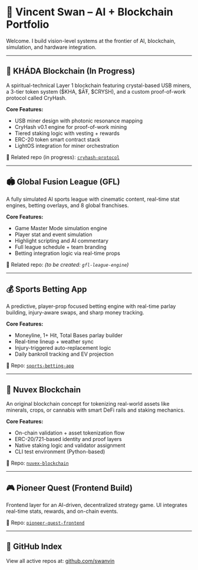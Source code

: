 # 🧠 Vincent Swan – AI + Blockchain Portfolio

Welcome. I build vision-level systems at the frontier of AI, blockchain, simulation, and hardware integration.

---

## 🔮 KHÁDA Blockchain (In Progress)
A spiritual-technical Layer 1 blockchain featuring crystal-based USB miners, a 3-tier token system ($KHA, $ĀŦ, $CRYSH), and a custom proof-of-work protocol called CryHash.

**Core Features:**
- USB miner design with photonic resonance mapping
- CryHash v0.1 engine for proof-of-work mining
- Tiered staking logic with vesting + rewards
- ERC-20 token smart contract stack
- LightOS integration for miner orchestration

📁 Related repo (in progress): [`cryhash-protocol`](https://github.com/swanvin/cryhash-protocol)

---

## 🏟 Global Fusion League (GFL)
A fully simulated AI sports league with cinematic content, real-time stat engines, betting overlays, and 8 global franchises.

**Core Features:**
- Game Master Mode simulation engine
- Player stat and event simulation
- Highlight scripting and AI commentary
- Full league schedule + team branding
- Betting integration logic via real-time props

📁 Related repo: *(to be created: `gfl-league-engine`)*

---

## 💰 Sports Betting App
A predictive, player-prop focused betting engine with real-time parlay building, injury-aware swaps, and sharp money tracking.

**Core Features:**
- Moneyline, 1+ Hit, Total Bases parlay builder
- Real-time lineup + weather sync
- Injury-triggered auto-replacement logic
- Daily bankroll tracking and EV projection

📁 Repo: [`sports-betting-app`](https://github.com/swanvin/sports-betting-app)

---

## 🔗 Nuvex Blockchain
An original blockchain concept for tokenizing real-world assets like minerals, crops, or cannabis with smart DeFi rails and staking mechanics.

**Core Features:**
- On-chain validation + asset tokenization flow
- ERC-20/721-based identity and proof layers
- Native staking logic and validator assignment
- CLI test environment (Python-based)

📁 Repo: [`nuvex-blockchain`](https://github.com/swanvin/nuvex-blockchain)

---

## 🎮 Pioneer Quest (Frontend Build)
Frontend layer for an AI-driven, decentralized strategy game. UI integrates real-time stats, rewards, and on-chain events.

📁 Repo: [`pioneer-quest-frontend`](https://github.com/swanvin/pioneer-quest-frontend)

---

## 🔗 GitHub Index
View all active repos at: [github.com/swanvin](https://github.com/swanvin)
